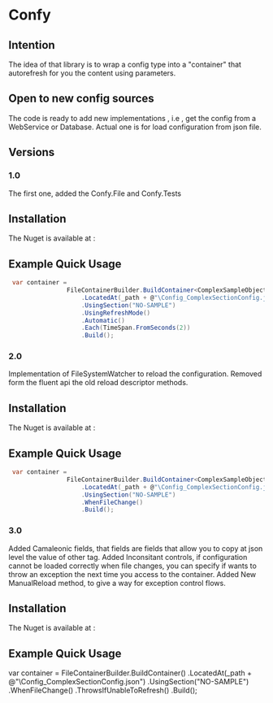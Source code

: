 # Confy
## Intention
The idea of that library is to wrap a config type into a "container" that autorefresh for you the content using parameters.

## Open to new config sources
The code is ready to add new implementations , i.e , get the config from a WebService or Database.
Actual one is for load configuration from json file.

## Versions
### 1.0 
The first one, added the Confy.File and Confy.Tests

## Installation

The Nuget is available at : 

## Example Quick Usage

```csharp
 var container =
                FileContainerBuilder.BuildContainer<ComplexSampleObject>()
                    .LocatedAt(_path + @"\Config_ComplexSectionConfig.json")
                    .UsingSection("NO-SAMPLE")
                    .UsingRefreshMode()
                    .Automatic()
                    .Each(TimeSpan.FromSeconds(2))
                    .Build();
```

### 2.0 
Implementation of FileSystemWatcher to reload the configuration.
Removed form the fluent api the old reload descriptor methods. 
## Installation

The Nuget is available at : 

## Example Quick Usage

```csharp
 var container =
                FileContainerBuilder.BuildContainer<ComplexSampleObject>()
                    .LocatedAt(_path + @"\Config_ComplexSectionConfig.json")
                    .UsingSection("NO-SAMPLE")
                    .WhenFileChange()
                    .Build();
```

### 3.0 
Added Camaleonic fields, that fields are fields that allow you to copy at json level the value of other tag.
Added Inconsitant controls, if configuration cannot be loaded correctly when file changes, you can specify if wants to throw an exception the next time you access to the container.
Added New ManualReload method, to give a way for exception control flows.
## Installation

The Nuget is available at : 

## Example Quick Usage

 var container =
                FileContainerBuilder.BuildContainer<ComplexSampleObject>()
                    .LocatedAt(_path + @"\Config_ComplexSectionConfig.json")
                    .UsingSection("NO-SAMPLE")
                    .WhenFileChange()
                    .ThrowsIfUnableToRefresh()
                    .Build();
                
        
